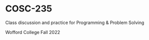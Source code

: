 # COSC-235
Class discussion and practice for Programming & Problem Solving

Wofford College
Fall 2022
